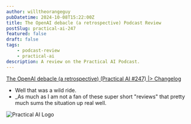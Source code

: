 ```yaml
---
author: willtheorangeguy
pubDatetime: 2024-10-08T15:22:00Z
title: The OpenAI debacle (a retrospective) Podcast Review
postSlug: practical-ai-247
featured: false
draft: false
tags:
    - podcast-review
    - practical-ai
description: A review on the Practical AI Podcast.
---
```


[The OpenAI debacle (a retrospective) (Practical AI #247) |> Changelog](https://changelog.com/practicalai/247)

-   Well that was a wild ride.
-   \_As much as I am not a fan of these super short "reviews" that pretty much sums the situation up real well.

![Practical AI Logo](https://is1-ssl.mzstatic.com/image/thumb/Podcasts123/v4/45/10/06/4510062f-d99e-abd5-7376-07a4656f19d1/mza_940882021610159734.png/300x300bb.webp)
